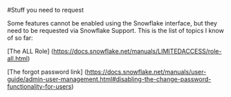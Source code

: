 #Stuff you need to request

Some features cannot be enabled using the Snowflake interface, but they need to be requested via Snowflake Support. This is the list of topics I know of so far:

[The ALL Role] (https://docs.snowflake.net/manuals/LIMITEDACCESS/role-all.html)

[The forgot password link] (https://docs.snowflake.net/manuals/user-guide/admin-user-management.html#disabling-the-change-password-functionality-for-users)

